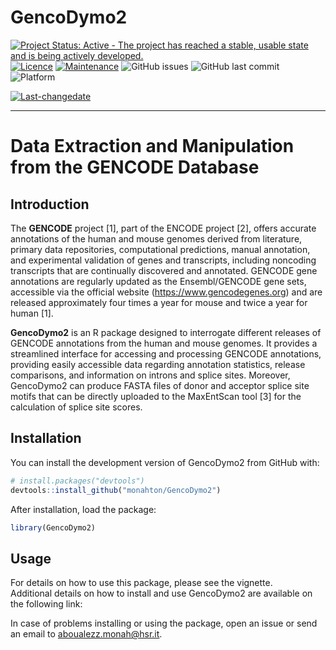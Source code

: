 
<!-- README.md is generated from README.Rmd. Please edit that file -->

# GencoDymo2

<!-- badges: start -->

[![Project Status: Active - The project has reached a stable, usable
state and is being actively
developed.](http://www.repostatus.org/badges/latest/active.svg)](http://www.repostatus.org/#active)
[![Licence](https://img.shields.io/badge/licence-GPL--3-blue.svg)](https://www.gnu.org/licenses/gpl-3.0.en.html)
[![Maintenance](https://img.shields.io/badge/Maintained%3F-yes-green.svg)](https://github.com/monahton)
![GitHub
issues](https://img.shields.io/github/issues/monahton/GencoDymo2)
![GitHub last
commit](https://img.shields.io/github/last-commit/monahton/GencoDymo2)
![Platform](https://img.shields.io/badge/platform-all-green)

[![Last-changedate](https://img.shields.io/badge/last%20change-2021--11--25-yellowgreen.svg)](/commits/master)
<!-- badges: end -->

------------------------------------------------------------------------

# Data Extraction and Manipulation from the GENCODE Database

## Introduction

The **GENCODE** project \[1\], part of the ENCODE project \[2\], offers
accurate annotations of the human and mouse genomes derived from
literature, primary data repositories, computational predictions, manual
annotation, and experimental validation of genes and transcripts,
including noncoding transcripts that are continually discovered and
annotated. GENCODE gene annotations are regularly updated as the
Ensembl/GENCODE gene sets, accessible via the official website
(<https://www.gencodegenes.org>) and are released approximately four
times a year for mouse and twice a year for human \[1\].​

**GencoDymo2** is an R package designed to interrogate different
releases of GENCODE annotations from the human and mouse genomes. It
provides a streamlined interface for accessing and processing GENCODE
annotations, providing easily accessible data regarding annotation
statistics, release comparisons, and information on introns and splice
sites. Moreover, GencoDymo2 can produce FASTA files of donor and
acceptor splice site motifs that can be directly uploaded to the
MaxEntScan tool \[3\] for the calculation of splice site scores.

## Installation

You can install the development version of GencoDymo2 from GitHub with:

``` r
# install.packages("devtools")
devtools::install_github("monahton/GencoDymo2")
```

After installation, load the package:

``` r
library(GencoDymo2)
```

## Usage

For details on how to use this package, please see the vignette.  
Additional details on how to install and use GencoDymo2 are available on
the following link:

In case of problems installing or using the package, open an issue or
send an email to <aboualezz.monah@hsr.it>.
